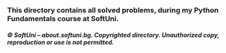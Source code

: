 ### This directory contains all solved problems, during my Python Fundamentals course at SoftUni.

##### © SoftUni – about.softuni.bg. Copyrighted directory. Unauthorized copy, reproduction or use is not permitted.
